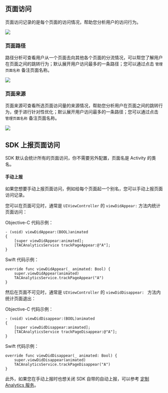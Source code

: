 ## 页面访问

页面访问记录的是每个页面的访问情况，帮助您分析用户的访问行为。

![](http://tacimg-1253960454.file.myqcloud.com/guides/%E6%8E%A7%E5%88%B6%E5%8F%B0-%E7%94%A8%E6%88%B7%E8%A1%8C%E4%B8%BA-%E9%A1%B5%E9%9D%A2%E8%AE%BF%E9%97%AE.png)

### 页面路径

路径分析可查看用户从一个页面去向其他各个页面的分流情况，可以帮您了解用户在页面之间的跳转行为；默认展开用户访问最多的一条路径；您可以通过点击 `管理页面名称` 备注页面名称。

![](http://tacimg-1253960454.file.myqcloud.com/guides/%E6%8E%A7%E5%88%B6%E5%8F%B0-%E7%94%A8%E6%88%B7%E8%A1%8C%E4%B8%BA-%E9%A1%B5%E9%9D%A2%E8%B7%AF%E5%BE%84.png)

### 页面来源

页面来源可查看所选页面访问量的来源情况，帮助您分析用户在页面之间的跳转行为，便于进行针对性优化；默认展开用户访问最多的一条路径；您可以通过点击 `管理页面名称` 备注页面名称。

![](http://tacimg-1253960454.file.myqcloud.com/guides/%E6%8E%A7%E5%88%B6%E5%8F%B0-%E7%94%A8%E6%88%B7%E8%A1%8C%E4%B8%BA-%E9%A1%B5%E9%9D%A2%E6%9D%A5%E6%BA%90.png)


## SDK 上报页面访问

SDK 默认会统计所有的页面访问，你不需要另外配置，页面名是 Activity 的类名。

#### 手动上报

如果您想要手动上报页面访问，例如给每个页面起一个别名，您可以手动上报页面访问记录。

您可以在页面可见时，通常是 `UIViewController` 的 `viewDidAppear:` 方法内统计页面访问：

Objective-C 代码示例：
```
- (void) viewDidAppear:(BOOL)animated
{
    [super viewDidAppear:animated];
    [TACAnalyticsService trackPageAppear:@"A"];
}
```

Swift 代码示例：
```
override func viewDidAppear(_ animated: Bool) {
    super.viewDidAppear(animated)
    TACAnalyticsService.trackPageAppear("A")
}
```

然后在页面不可见时，通常是 `UIViewController` 的 `viewDidDisappear: ` 方法内统计页面退出：

Objective-C 代码示例：
```
- (void) viewDidDisappear:(BOOL)animated
{
    [super viewDidDisappear:animated];
    [TACAnalyticsService trackPageDisappear:@"A"];
}
```

Swift 代码示例：
```
override func viewDidDisappear(_ animated: Bool) {
    super.viewDidDisappear(animated)
    TACAnalyticsService.trackPageDisappear("A")
}
```
此外，如果您在手动上报时也想关闭 SDK 自带的自动上报，可以参考 [定制 Analytics 服务](https://github.com/tencentyun/tac-documents/blob/master/%E5%BC%80%E5%A7%8B%E4%BD%BF%E7%94%A8/%E5%88%86%E6%9E%90%20Analytics%20%E9%9B%86%E6%88%90%E6%8C%87%E5%8D%97/iOS%20%E6%96%87%E6%A1%A3/%E5%AE%9A%E5%88%B6%E6%9C%8D%E5%8A%A1.md)。
